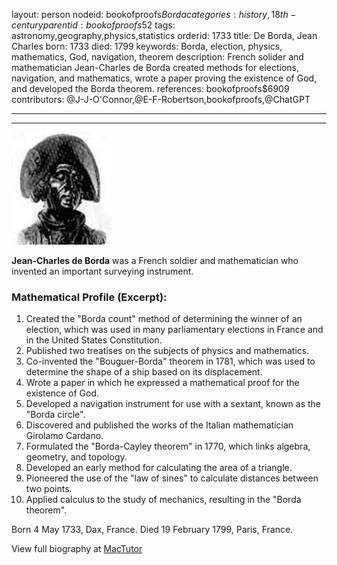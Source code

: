layout: person
nodeid: bookofproofs$Borda
categories: history,18th-century
parentid: bookofproofs$52
tags: astronomy,geography,physics,statistics
orderid: 1733
title: De Borda, Jean Charles
born: 1733
died: 1799
keywords: Borda, election, physics, mathematics, God, navigation, theorem
description: French solider and mathematician Jean-Charles de Borda created methods for elections, navigation, and mathematics, wrote a paper proving the existence of God, and developed the Borda theorem.
references: bookofproofs$6909
contributors: @J-J-O'Connor,@E-F-Robertson,bookofproofs,@ChatGPT

---



---

![Borda.jpg](https://github.com/bookofproofs/bookofproofs.github.io/blob/main/_sources/_assets/images/portraits/Borda.jpg?raw=true)

**Jean-Charles de Borda** was a French soldier and mathematician who invented an important surveying instrument.

### Mathematical Profile (Excerpt):
1. Created the "Borda count" method of determining the winner of an election, which was used in many parliamentary elections in France and in the United States Constitution. 
2. Published two treatises on the subjects of physics and mathematics.
3. Co-invented the "Bouguer-Borda" theorem in 1781, which was used to determine the shape of a ship based on its displacement.
4. Wrote a paper in which he expressed a mathematical proof for the existence of God.
5. Developed a navigation instrument for use with a sextant, known as the "Borda circle".
6. Discovered and published the works of the Italian mathematician Girolamo Cardano.
7. Formulated the "Borda-Cayley theorem" in 1770, which links algebra, geometry, and topology.
8. Developed an early method for calculating the area of a triangle.
9. Pioneered the use of the "law of sines" to calculate distances between two points.
10. Applied calculus to the study of mechanics, resulting in the "Borda theorem".

Born 4 May 1733, Dax, France. Died 19 February 1799, Paris, France.

View full biography at [MacTutor](https://mathshistory.st-andrews.ac.uk/Biographies/Borda/)
